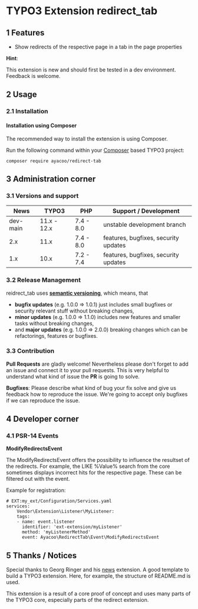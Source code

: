 # TYPO3 Extension redirect_tab

## 1 Features

* Show redirects of the respective page in a tab in the page properties

**Hint**:

This extension is new and should first be tested in a dev environment. Feedback is welcome.

## 2 Usage

### 2.1 Installation

#### Installation using Composer

The recommended way to install the extension is using Composer.

Run the following command within your [Composer][1] based TYPO3 project:

```
composer require ayacoo/redirect-tab
```

## 3 Administration corner

### 3.1 Versions and support

| News        | TYPO3      | PHP       | Support / Development                   |
| ----------- | ---------- | ----------|---------------------------------------- |
| dev-main    | 11.x - 12.x| 7.4 - 8.0 | unstable development branch             |
| 2.x         | 11.x       | 7.4 - 8.0 | features, bugfixes, security updates    |
| 1.x         | 10.x       | 7.2 - 7.4 | features, bugfixes, security updates    |


### 3.2 Release Management

reidrect_tab uses [**semantic versioning**][2], which means, that
* **bugfix updates** (e.g. 1.0.0 => 1.0.1) just includes small bugfixes or security relevant stuff without breaking changes,
* **minor updates** (e.g. 1.0.0 => 1.1.0) includes new features and smaller tasks without breaking changes,
* and **major updates** (e.g. 1.0.0 => 2.0.0) breaking changes which can be refactorings, features or bugfixes.

### 3.3 Contribution

**Pull Requests** are gladly welcome! Nevertheless please don't forget to add an issue and connect it to your pull requests. This
is very helpful to understand what kind of issue the **PR** is going to solve.

**Bugfixes**: Please describe what kind of bug your fix solve and give us feedback how to reproduce the issue. We're going
to accept only bugfixes if we can reproduce the issue.

## 4 Developer corner

### 4.1 PSR-14 Events

**ModifyRedirectsEvent**

The ModifyRedirectsEvent offers the possibility to influence the resultset of the redirects. For example, the LIKE %Value% search from the core sometimes displays incorrect hits for the respective page. These can be filtered out with the event.

Example for registration:

```
# EXT:my_ext/Configuration/Services.yaml
services:
    Vendor\Extension\Listener\MyListener:
    tags:
    - name: event.listener
      identifier: 'ext-extension/myListener'
      method: 'myListenerMethod'
      event: Ayacoo\RedirectTab\Event\ModifyRedirectsEvent
```

## 5 Thanks / Notices

Special thanks to Georg Ringer and his [news][3] extension. A good template to build a TYPO3 extension. Here, for example, the structure of README.md is used.

This extension is a result of a core proof of concept and uses many parts of the TYPO3 core, especially parts of the redirect extension.

[1]: https://getcomposer.org/
[2]: https://semver.org/
[3]: https://github.com/georgringer/news
